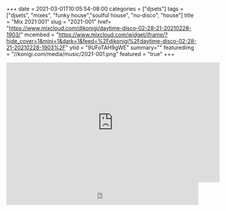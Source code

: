 +++
date = 2021-03-01T10:05:54-08:00
categories = ["djsets"]
tags = ["djsets", "mixes", "funky house","soulful house",  "nu-disco", "house"]
title = "Mix 2021:001"
slug = "2021-001"
href= "https://www.mixcloud.com/djkonigi/daytime-disco-02-28-21-20210228-1903/"
mcembed = "https://www.mixcloud.com/widget/iframe/?hide_cover=1&mini=1&dark=1&feed=%2Fdjkonigi%2Fdaytime-disco-02-28-21-20210228-1903%2F"
ytid = "9UFoTAH9gWE"
summary=""
featuredimg = "//konigi.com/media/music/2021-001.png"
featured = "true"
+++

<div class="video"><div class="embed" >
<iframe width="560" height="315" src="https://www.youtube.com/embed/9UFoTAH9gWE" frameborder="0" allow="accelerometer; autoplay; clipboard-write; encrypted-media; gyroscope; picture-in-picture" allowfullscreen></iframe>
</div></div>

<div class="mix"><div class="embed">
<iframe width="100%" height="60" src="https://www.mixcloud.com/widget/iframe/?hide_cover=1&mini=1&dark=1&feed=%2Fdjkonigi%2Fdaytime-disco-02-28-21-20210228-1903%2F" frameborder="0" ></iframe>
</div></div>
